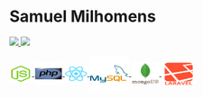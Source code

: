 # Samuel Milhomens
<div>
  <a href="https://github.com/Samuel-Mil">
  <img height="160em" src="https://github-readme-stats.vercel.app/api?username=Samuel-Mil&show_icons=true&theme=tokyonight&include_all_commits=true&count_private=true"/>
  <img height="160em" src="https://github-readme-stats.vercel.app/api/top-langs/?username=Samuel-Mil&layout=compact&langs_count=7&theme=tokyonight"/>
</div>
  
<div style="display: inline_block"><br>
  <img align="center" alt="Samuel-React" height="30" width="40" src="https://raw.githubusercontent.com/devicons/devicon/master/icons/nodejs/nodejs-original.svg">
  <img align="center" alt="Samuel-CSS" height="40" width="50" src="https://raw.githubusercontent.com/devicons/devicon/master/icons/php/php-original.svg">
  <img align="center" alt="Samuel-React" height="30" width="40" src="https://raw.githubusercontent.com/devicons/devicon/master/icons/react/react-original.svg">
  <img align="center" alt="Samuel-CSS" height="60" width="70" src="https://raw.githubusercontent.com/devicons/devicon/master/icons/mysql/mysql-original-wordmark.svg">
  <img align="center" alt="Samuel-CSS" height="40" width="50" src="https://raw.githubusercontent.com/devicons/devicon/master/icons/mongodb/mongodb-original-wordmark.svg">
  <img align="center" alt="Samuel-CSS" height="40" width="60" src="https://raw.githubusercontent.com/devicons/devicon/master/icons/laravel/laravel-plain-wordmark.svg">
</div>
